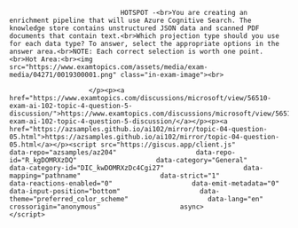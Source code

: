 <p class="card-text">
							
								HOTSPOT -<br>You are creating an enrichment pipeline that will use Azure Cognitive Search. The knowledge store contains unstructured JSON data and scanned PDF documents that contain text.<br>Which projection type should you use for each data type? To answer, select the appropriate options in the answer area.<br>NOTE: Each correct selection is worth one point.<br>Hot Area:<br><img src="https://www.examtopics.com/assets/media/exam-media/04271/0019300001.png" class="in-exam-image"><br>
							
						</p><p><a href="https://www.examtopics.com/discussions/microsoft/view/56510-exam-ai-102-topic-4-question-5-discussion/">https://www.examtopics.com/discussions/microsoft/view/56510-exam-ai-102-topic-4-question-5-discussion/</a></p><p><a href="https://azsamples.github.io/ai102/mirror/topic-04-question-05.html">https://azsamples.github.io/ai102/mirror/topic-04-question-05.html</a></p><script src="https://giscus.app/client.js"                    data-repo="azsamples/az204"                    data-repo-id="R_kgDOMRXzDQ"                    data-category="General"                    data-category-id="DIC_kwDOMRXzDc4Cgi27"                    data-mapping="pathname"                    data-strict="1"                    data-reactions-enabled="0"                    data-emit-metadata="0"                    data-input-position="bottom"                    data-theme="preferred_color_scheme"                    data-lang="en"                    crossorigin="anonymous"                    async>                    </script>